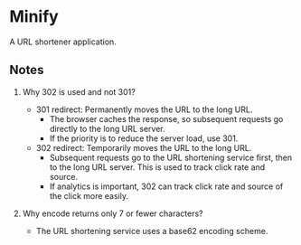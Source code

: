 # Minify

A URL shortener application.

## Notes

1. Why 302 is used and not 301?
   - 301 redirect: Permanently moves the URL to the long URL. 
      - The browser caches the response, so subsequent requests go directly to the long URL server. 
      - If the priority is to reduce the server load, use 301.
   - 302 redirect: Temporarily moves the URL to the long URL. 
     - Subsequent requests go to the URL shortening service first, then to the long URL server. This is used to track click rate and source.
     - If analytics is important, 302 can track click rate and source of the click more easily.

2. Why encode returns only 7 or fewer characters?
   - The URL shortening service uses a base62 encoding scheme.